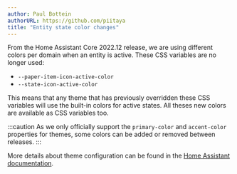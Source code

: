 ```yaml
---
author: Paul Bottein
authorURL: https://github.com/piitaya
title: "Entity state color changes"
---
```


From the Home Assistant Core 2022.12 release, we are using different colors per domain when an entity is active. These CSS variables are no longer used:

- `--paper-item-icon-active-color`
- `--state-icon-active-color`

This means that any theme that has previously overridden these CSS variables will use the built-in colors for active states. All theses new colors are available as CSS variables too.

:::caution
As we only officially support the `primary-color` and `accent-color` properties for themes, some colors can be added or removed between releases.
:::

More details about theme configuration can be found in the [Home Assistant documentation](https://www.home-assistant.io/integrations/frontend/#defining-themes).
